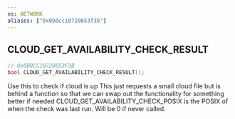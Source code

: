 ```yaml
---
ns: NETWORK
aliases: ["0x0b0cc10720653f3b"]
---
```

## CLOUD_GET_AVAILABILITY_CHECK_RESULT

```c
// 0x0B0CC10720653F3B
bool CLOUD_GET_AVAILABILITY_CHECK_RESULT();
```

Use this to check if cloud is up This just requests a small cloud file but is behind a function so that we can swap out the functionality for something better if needed CLOUD_GET_AVAILABILITY_CHECK_POSIX is the POSIX of when the check was last run. Will be 0 if never called.

